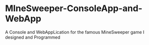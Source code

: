 # MIneSweeper-ConsoleApp-and-WebApp

A Console and WebAppLication for the famous MineSweeper game I designed and Programmed
